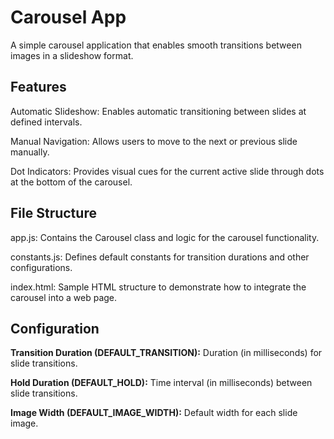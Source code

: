 # Carousel App

A simple carousel application that enables smooth transitions between images in a slideshow format.

## Features

Automatic Slideshow: Enables automatic transitioning between slides at defined intervals.

Manual Navigation: Allows users to move to the next or previous slide manually.

Dot Indicators: Provides visual cues for the current active slide through dots at the bottom of the carousel.

## File Structure

app.js: Contains the Carousel class and logic for the carousel functionality.

constants.js: Defines default constants for transition durations and other configurations.

index.html: Sample HTML structure to demonstrate how to integrate the carousel into a web page.

## Configuration

**Transition Duration (DEFAULT_TRANSITION):** Duration (in milliseconds) for slide transitions.

**Hold Duration (DEFAULT_HOLD):** Time interval (in milliseconds) between slide transitions.

**Image Width (DEFAULT_IMAGE_WIDTH):** Default width for each slide image.

